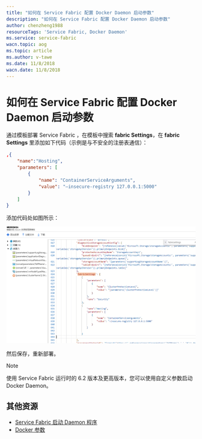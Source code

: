 ```yaml
---
title: "如何在 Service Fabric 配置 Docker Daemon 启动参数"
description: "如何在 Service Fabric 配置 Docker Daemon 启动参数"
author: chenzheng1988
resourceTags: 'Service Fabric, Docker Daemon'
ms.service: service-fabric
wacn.topic: aog
ms.topic: article
ms.author: v-tawe
ms.date: 11/8/2018
wacn.date: 11/8/2018
---
```


# 如何在 Service Fabric 配置 Docker Daemon 启动参数

通过模板部署 Service Fabric ，在模板中搜索 **fabric Settings**，在 **fabric Settings** 里添加如下代码（示例是与不安全的注册表通信）：

```json
,{
    "name":"Hosting",
    "parameters": [
        {
            "name": "ContainerServiceArguments",
            "value": "—insecure-registry 127.0.0.1:5000"
        }
    ]
}
```

添加代码处如图所示：

![deamon-parameters](media/aog-service-fabric-howto-config-daemon-start-parameters/deamon-parameters.png "deamon-parameters")

然后保存，重新部署。

> [!NOTE]
> 使用 Service Fabric 运行时的 6.2 版本及更高版本，您可以使用自定义参数启动 Docker Daemon。

## 其他资源

- [Service Fabric 启动 Daemon 程序](https://docs.azure.cn/zh-cn/service-fabric/service-fabric-get-started-containers-linux#start-the-docker-daemon-with-custom-arguments)
- [Docker 参数](https://docs.docker.com/engine/reference/commandline/dockerd/)